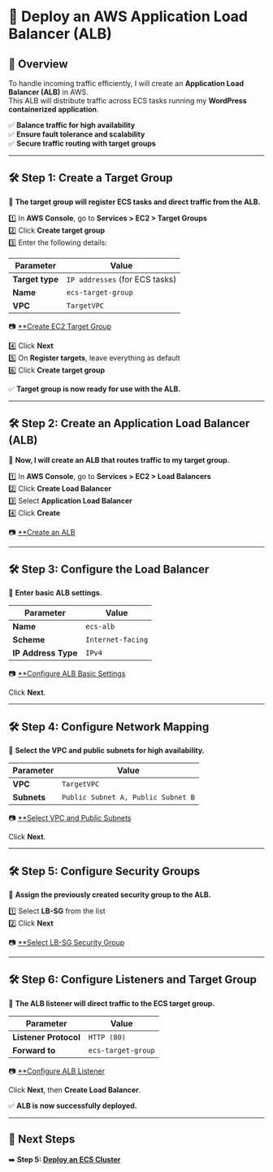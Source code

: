 # **🚀 Deploy an AWS Application Load Balancer (ALB)**

## **📌 Overview**
To handle incoming traffic efficiently, I will create an **Application Load Balancer (ALB)** in AWS.  
This ALB will distribute traffic across ECS tasks running my **WordPress containerized application**.

✅ **Balance traffic for high availability**  
✅ **Ensure fault tolerance and scalability**  
✅ **Secure traffic routing with target groups**  

---

## **🛠️ Step 1: Create a Target Group**
📌 **The target group will register ECS tasks and direct traffic from the ALB.**

1️⃣ In **AWS Console**, go to **Services > EC2 > Target Groups**  
2️⃣ Click **Create target group**  
3️⃣ Enter the following details:  

| Parameter            | Value                          |
|----------------------|--------------------------------|
| **Target type**      | `IP addresses` (for ECS tasks) |
| **Name**            | `ecs-target-group`             |
| **VPC**             | `TargetVPC`                    |

📷 [**Create EC2 Target Group](images/create-target-group.png)

4️⃣ Click **Next**  
5️⃣ On **Register targets**, leave everything as default  
6️⃣ Click **Create target group**  

✅ **Target group is now ready for use with the ALB.**

---

## **🛠️ Step 2: Create an Application Load Balancer (ALB)**
📌 **Now, I will create an ALB that routes traffic to my target group.**

1️⃣ In **AWS Console**, go to **Services > EC2 > Load Balancers**  
2️⃣ Click **Create Load Balancer**  
3️⃣ Select **Application Load Balancer**  
4️⃣ Click **Create**  

📷 [**Create an ALB](images/create-alb.png)

---

## **🛠️ Step 3: Configure the Load Balancer**
📌 **Enter basic ALB settings.**  

| Parameter            | Value                          |
|----------------------|--------------------------------|
| **Name**            | `ecs-alb`                      |
| **Scheme**          | `Internet-facing`              |
| **IP Address Type** | `IPv4`                         |

📷 [**Configure ALB Basic Settings](images/configure-alb.png)

Click **Next**.

---

## **🛠️ Step 4: Configure Network Mapping**
📌 **Select the VPC and public subnets for high availability.**  

| Parameter       | Value                |
|---------------|--------------------|
| **VPC**       | `TargetVPC`        |
| **Subnets**   | `Public Subnet A, Public Subnet B` |

📷 [**Select VPC and Public Subnets](images/select-vpc-subnets.png)

Click **Next**.

---

## **🛠️ Step 5: Configure Security Groups**
📌 **Assign the previously created security group to the ALB.**  

1️⃣ Select **LB-SG** from the list  
2️⃣ Click **Next**  

📷 [**Select LB-SG Security Group](images/select-lb-sg.png)

---

## **🛠️ Step 6: Configure Listeners and Target Group**
📌 **The ALB listener will direct traffic to the ECS target group.**  

| Parameter                | Value                     |
|--------------------------|--------------------------|
| **Listener Protocol**    | `HTTP (80)`              |
| **Forward to**           | `ecs-target-group`       |

📷 [**Configure ALB Listener](images/configure-listener.png)

Click **Next**, then **Create Load Balancer**.

✅ **ALB is now successfully deployed.**

---

## **📌 Next Steps**
➡️ **Step 5: [Deploy an ECS Cluster](./create-ecs-cluster.md)**
